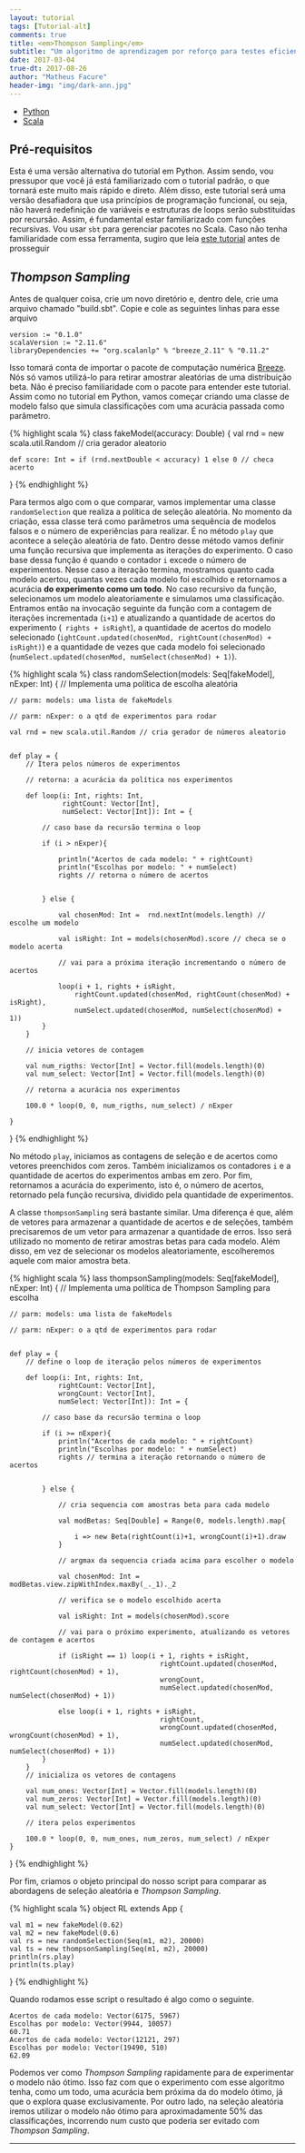 ```yaml
---
layout: tutorial
tags: [Tutorial-alt]
comments: true
title: <em>Thompson Sampling</em>
subtitle: "Um algoritmo de aprendizagem por reforço para testes eficientes"
date: 2017-03-04
true-dt: 2017-08-26
author: "Matheus Facure"
header-img: "img/dark-ann.jpg"
---
```


<div class="row">
<ul class="nav nav-tabs navbar-left">
    <li><a href="/2017/03/04/bernoulli-bandits-thompson">Python</a></li>
    <li class="active"><a href="#">Scala</a></li>
</ul>
</div>

## Pré-requisitos

Esta é uma versão alternativa do tutorial em Python. Assim sendo, vou pressupor que você já está familiarizado com o tutorial padrão, o que tornará este muito mais rápido e direto. Além disso, este tutorial será uma versão desafiadora que usa princípios de programação funcional, ou seja, não haverá redefinição de variáveis e estruturas de loops serão substituídas por recursão. Assim, é fundamental estar familiarizado com funções recursivas. Vou usar `sbt` para gerenciar pacotes no Scala. Caso não tenha familiaridade com essa ferramenta, sugiro que leia [este tutorial](https://github.com/shekhargulati/52-technologies-in-2016/blob/master/02-sbt/README.md) antes de prosseguir

## *Thompson Sampling*

Antes de qualquer coisa, crie um novo diretório e, dentro dele, crie uma arquivo chamado "build.sbt". Copie e cole as seguintes linhas para esse arquivo
```
version := "0.1.0"
scalaVersion := "2.11.6"
libraryDependencies += "org.scalanlp" % "breeze_2.11" % "0.11.2"
```

Isso tomará conta de importar o pacote de computação numérica [Breeze](https://github.com/scalanlp/breeze). Nós só vamos utilizá-lo para retirar amostrar aleatórias de uma distribuição beta. Não é preciso familiaridade com o pacote para entender este tutorial. Assim como no tutorial em Python, vamos começar criando uma classe de modelo falso que simula classificações com uma acurácia passada como parâmetro.

{% highlight scala %}
class fakeModel(accuracy: Double) {
    val rnd = new scala.util.Random // cria gerador aleatorio

    def score: Int = if (rnd.nextDouble < accuracy) 1 else 0 // checa acerto

}
{% endhighlight %}

Para termos algo com o que comparar, vamos implementar uma classe `randomSelection` que realiza a política de seleção aleatória. No momento da criação, essa classe terá como parâmetros uma sequência de modelos falsos e o número de experiências para realizar. É no método `play` que acontece a seleção aleatória de fato. Dentro desse método vamos definir uma função recursiva que implementa as iterações do experimento. O caso base dessa função é quando o contador `i` excede o número de experimentos. Nesse caso a iteração termina, mostramos quanto cada modelo acertou, quantas vezes cada modelo foi escolhido e retornamos a acurácia **do experimento como um todo**. No caso recursivo da função, selecionamos um modelo aleatoriamente e simulamos uma classificação. Entramos então na invocação seguinte da função com a contagem de iterações incrementada (`i+1`) e atualizando a quantidade de acertos do experimento (` rights + isRight`), a quantidade de acertos do modelo selecionado (`ightCount.updated(chosenMod, rightCount(chosenMod) + isRight)`) e a quantidade de vezes que cada modelo foi selecionado (`numSelect.updated(chosenMod, numSelect(chosenMod) + 1)`).

{% highlight scala %}
class randomSelection(models: Seq[fakeModel], nExper: Int) {
    // Implementa uma política de escolha aleatória

    // parm: models: uma lista de fakeModels
    
    // parm: nExper: o a qtd de experimentos para rodar
    
    val rnd = new scala.util.Random // cria gerador de números aleatorio


    def play = {
        // Itera pelos números de experimentos

        // retorna: a acurácia da política nos experimentos

        def loop(i: Int, rights: Int,
                 rightCount: Vector[Int],
                 numSelect: Vector[Int]): Int = {
            
            // caso base da recursão termina o loop

            if (i > nExper){
                
                println("Acertos de cada modelo: " + rightCount)
                println("Escolhas por modelo: " + numSelect)
                rights // retorna o número de acertos


            } else {

                val chosenMod: Int =  rnd.nextInt(models.length) // escolhe um modelo

                val isRight: Int = models(chosenMod).score // checa se o modelo acerta
                
                // vai para a próxima iteração incrementando o número de acertos

                loop(i + 1, rights + isRight,
                    rightCount.updated(chosenMod, rightCount(chosenMod) + isRight),
                    numSelect.updated(chosenMod, numSelect(chosenMod) + 1)) 
            }
        }

        // inicia vetores de contagem

        val num_rigths: Vector[Int] = Vector.fill(models.length)(0)
        val num_select: Vector[Int] = Vector.fill(models.length)(0)

        // retorna a acurácia nos experimentos

        100.0 * loop(0, 0, num_rigths, num_select) / nExper 

    }
}
{% endhighlight %}

No método `play`, iniciamos as contagens de seleção e de acertos como vetores preenchidos com zeros. Também inicializamos os contadores `i` e a quantidade de acertos do experimentos ambas em zero. Por fim, retornamos a acurácia do experimento, isto é, o número de acertos, retornado pela função recursiva, dividido pela quantidade de experimentos. 

A classe `thompsonSampling` será bastante similar. Uma diferença é que, além de vetores para armazenar a quantidade de acertos e de seleções, também precisaremos de um vetor para armazenar a quantidade de erros. Isso será utilizado no momento de retirar amostras betas para cada modelo. Além disso, em vez de selecionar os modelos aleatoriamente, escolheremos aquele com maior amostra beta.

{% highlight scala %}
lass thompsonSampling(models: Seq[fakeModel], nExper: Int) {
    // Implementa uma política de Thompson Sampling para escolha

    // parm: models: uma lista de fakeModels

    // parm: nExper: o a qtd de experimentos para rodar


    def play = {
        // define o loop de iteração pelos números de experimentos

        def loop(i: Int, rights: Int,
                rightCount: Vector[Int],
                wrongCount: Vector[Int],
                numSelect: Vector[Int]): Int = {
            
            // caso base da recursão termina o loop

            if (i >= nExper){
                println("Acertos de cada modelo: " + rightCount)
                println("Escolhas por modelo: " + numSelect)
                rights // termina a iteração retornando o número de acertos

            
            } else {

                // cria sequencia com amostras beta para cada modelo

                val modBetas: Seq[Double] = Range(0, models.length).map{

                    i => new Beta(rightCount(i)+1, wrongCount(i)+1).draw
                }
                
                // argmax da sequencia criada acima para escolher o modelo

                val chosenMod: Int = modBetas.view.zipWithIndex.maxBy(_._1)._2 

                // verifica se o modelo escolhido acerta

                val isRight: Int = models(chosenMod).score

                // vai para o próximo experimento, atualizando os vetores de contagem e acertos

                if (isRight == 1) loop(i + 1, rights + isRight,
                                         rightCount.updated(chosenMod, rightCount(chosenMod) + 1), 
                                         wrongCount,
                                         numSelect.updated(chosenMod, numSelect(chosenMod) + 1))
                
                else loop(i + 1, rights + isRight,
                                         rightCount, 
                                         wrongCount.updated(chosenMod, wrongCount(chosenMod) + 1),
                                         numSelect.updated(chosenMod, numSelect(chosenMod) + 1))
            }
        }
        // inicializa os vetores de contagens

        val num_ones: Vector[Int] = Vector.fill(models.length)(0)
        val num_zeros: Vector[Int] = Vector.fill(models.length)(0)
        val num_select: Vector[Int] = Vector.fill(models.length)(0)

        // itera pelos experimentos

        100.0 * loop(0, 0, num_ones, num_zeros, num_select) / nExper 
    }
}
{% endhighlight %}

Por fim, criamos o objeto principal do nosso script para comparar as abordagens de seleção aleatória e *Thompson Sampling*. 

{% highlight scala %}
object RL extends App {

    val m1 = new fakeModel(0.62)
    val m2 = new fakeModel(0.6)
    val rs = new randomSelection(Seq(m1, m2), 20000)
    val ts = new thompsonSampling(Seq(m1, m2), 20000)
    println(rs.play)  
    println(ts.play) 

}
{% endhighlight %}

Quando rodamos esse script o resultado é algo como o seguinte.

```
Acertos de cada modelo: Vector(6175, 5967)
Escolhas por modelo: Vector(9944, 10057)
60.71
Acertos de cada modelo: Vector(12121, 297)
Escolhas por modelo: Vector(19490, 510)
62.09
```

Podemos ver como *Thompson Sampling* rapidamente para de experimentar o modelo não ótimo. Isso faz com que o experimento com esse algoritmo tenha, como um todo, uma acurácia bem próxima da do modelo ótimo, já que o explora quase exclusivamente. Por outro lado, na seleção aleatória iremos utilizar o modelo não ótimo para aproximadamente 50% das classificações, incorrendo num custo que poderia ser evitado com *Thompson Sampling*.

***
